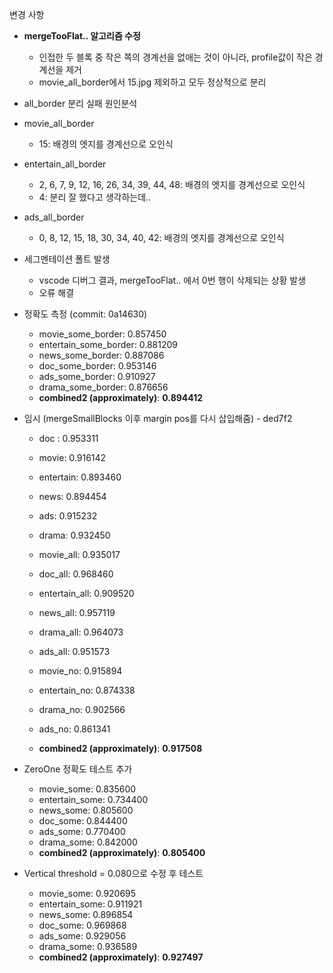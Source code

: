 변경 사항

- **mergeTooFlat.. 알고리즘 수정**

  - 인접한 두 블록 중 작은 쪽의 경계선을 없애는 것이 아니라, profile값이 작은 경계선을 제거
  - movie_all_border에서 15.jpg 제외하고 모두 정상적으로 분리

-  all_border 분리 실패 원인분석

  - movie_all_border
    - 15: 배경의 엣지를 경계선으로 오인식
  - entertain_all_border
    - 2, 6, 7, 9, 12, 16, 26, 34, 39, 44, 48: 배경의 엣지를 경계선으로 오인식
    - 4: 분리 잘 했다고 생각하는데..
  - ads_all_border
    - 0, 8, 12, 15, 18, 30, 34, 40, 42: 배경의 엣지를 경계선으로 오인식

- 세그멘테이션 폴트 발생

  - vscode 디버그 결과, mergeTooFlat.. 에서 0번 행이 삭제되는 상황 발생
  - 오류 해결

- 정확도 측정 (commit: 0a14630)

  - movie_some_border: 0.857450
  - entertain_some_border: 0.881209
  - news_some_border: 0.887086
  - doc_some_border: 0.953146
  - ads_some_border: 0.910927
  - drama_some_border: 0.876656
  - **combined2 (approximately)**: **0.894412**

- 임시 (mergeSmallBlocks 이후 margin pos를 다시 삽입해줌) - ded7f2

  - doc : 0.953311
  - movie: 0.916142
  - entertain: 0.893460
  - news: 0.894454
  - ads: 0.915232
  - drama: 0.932450
  - movie_all: 0.935017
  - doc_all: 0.968460
  - entertain_all: 0.909520
  - news_all: 0.957119 
  - drama_all: 0.964073
  - ads_all: 0.951573
  - movie_no: 0.915894
  - entertain_no: 0.874338
  - drama_no: 0.902566
  - ads_no: 0.861341

  - **combined2 (approximately)**: **0.917508**

- ZeroOne 정확도 테스트 추가

  - movie_some: 0.835600
  - entertain_some: 0.734400
  - news_some: 0.805600
  - doc_some: 0.844400
  - ads_some: 0.770400
  - drama_some: 0.842000
  - **combined2 (approximately)**: **0.805400**

- Vertical threshold = 0.080으로 수정 후 테스트

  - movie_some: 0.920695
  - entertain_some: 0.911921
  - news_some: 0.896854
  - doc_some: 0.969868
  - ads_some: 0.929056
  - drama_some: 0.936589
  - **combined2 (approximately)**: **0.927497**